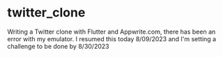 # twitter_clone

Writing a Twitter clone with Flutter and Appwrite.com, there has been an error with my emulator.
I resumed this today 8/09/2023 and I'm setting a challenge to be done by 8/30/2023
